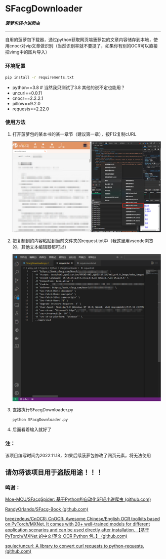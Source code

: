 # SFacgDownloader
#### *菠萝包轻小说爬虫*

---
自用的菠萝包下载器，通过python获取网页端菠萝包的文章内容储存到本地，使用cnocr对vip文章做识别（当然识别率就不要提了，如果你有别的OCR可以直接把vimg中的图片导入）

### 环境配置

```bash
pip install -r requirements.txt
```

-   python==3.8 # 当然我只测试了3.8 其他的说不定也能用？
-   uncurl==0.0.11
-   cnocr==2.2.2.1
-   pillow==9.2.0
-   requests==2.22.0

### 使用方法

1.  打开菠萝包的某本书的某一章节（建议第一章），按F12复制cURL

    <img src="README.assets/image-20221118200251506.png" alt="F12"  />

2.  把复制到的内容粘贴到当前文件夹的request.txt中（我这里用vscode浏览的，其他文本编辑器都可以）

    ![image-20221118200602956](README.assets/image-20221118200602956.png)

3.  直接执行SFacgDownloader.py

    ```
    python SFacgDownloader.py
    ```

4.  后面看着输入就好了

### 注：

该项目编写时间为2022.11.18，如果后续菠萝包修改了网页元素，将无法使用

## 请勿将该项目用于盗版用途！！！

### 鸣谢：

[Moe-MCU/SFacgSpider: 基于Python的自动化SF轻小说爬虫 (github.com)](https://github.com/Moe-MCU/SFacgSpider)

[RandyOrlando/SFacg-Book (github.com)](https://github.com/RandyOrlando/SFacg-Book)

[breezedeus/CnOCR: CnOCR: Awesome Chinese/English OCR toolkits based on PyTorch/MXNet, It comes with 20+ well-trained models for different application scenarios and can be used directly after installation. 【基于 PyTorch/MXNet 的中文/英文 OCR Python 包。】 (github.com)](https://github.com/breezedeus/CnOCR)

[spulec/uncurl: A library to convert curl requests to python-requests. (github.com)](https://github.com/spulec/uncurl)



